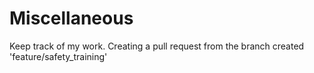 # Miscellaneous
Keep track of my work.
Creating a pull request from the branch created 'feature/safety_training'
